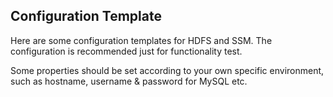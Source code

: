 ## Configuration Template

Here are some configuration templates for HDFS and SSM.
The configuration is recommended just for functionality test.

Some properties should be set according to your own specific environment,
such as hostname, username & password for MySQL etc.